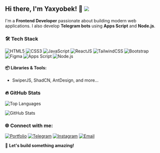 ## Hi there, I'm Yaxyobek! 👋 ![](https://komarev.com/ghpvc/?username=yaxyobekuz&color=blueviolet)

I'm a **Frontend Developer** passionate about building modern web applications. I also develop **Telegram bots** using **Apps Script** and **Node.js**.

### 🛠 Tech Stack

![HTML5](https://img.shields.io/badge/-HTML5-E34F26?style=flat&logo=html5&logoColor=white)
![CSS3](https://img.shields.io/badge/-CSS3-1572B6?style=flat&logo=css3)
![JavaScript](https://img.shields.io/badge/-JavaScript-F7DF1E?style=flat&logo=javascript&logoColor=black)
![ReactJS](https://img.shields.io/badge/-ReactJS-61DAFB?style=flat&logo=react&logoColor=black)
![TailwindCSS](https://img.shields.io/badge/-TailwindCSS-38B2AC?style=flat&logo=tailwind-css&logoColor=white)
![Bootstrap](https://img.shields.io/badge/-Bootstrap-7952B3?style=flat&logo=bootstrap&color=pink)
![Figma](https://img.shields.io/badge/-Figma-F24E1E?style=flat&logo=figma&color=white)
![Apps Script](https://img.shields.io/badge/-Apps%20Script-4285F4?style=flat&logo=google&color=green)
![Node.js](https://img.shields.io/badge/-Node.js-339933?style=flat&logo=node.js&logoColor=white)

#### 📦 Libraries & Tools:
- SwiperJS, ShadCN, AntDesign, and more...

### 🔥 GitHub Stats

![Top Languages](https://github-readme-stats.vercel.app/api/top-langs/?username=yaxyobekuz&layout=compact&theme=radical)

![GitHub Stats](https://github-readme-stats.vercel.app/api?username=yaxyobekuz&show_icons=true&theme=radical)

### 🌐 Connect with me:

[![Portfolio](https://img.shields.io/badge/-Portfolio-000?style=flat&logo=netlify&logoColor=white)](https://yaxyobekk.uz/en)
[![Telegram](https://img.shields.io/badge/-Telegram-2CA5E0?style=flat&logo=telegram&logoColor=white)](https://t.me/mryaxyobek)
[![Instagram](https://img.shields.io/badge/-Instagram-E4405F?style=flat&logo=instagram&logoColor=white)](https://instagram.com/yaxyobekh.uz)
[![Email](https://img.shields.io/badge/-Email-D14836?style=flat&logo=gmail&logoColor=white)](mailto:info@yaxyobekk.uz)

🚀 **Let's build something amazing!**
